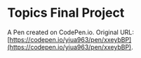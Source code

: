 # Topics Final Project

A Pen created on CodePen.io. Original URL: [https://codepen.io/yiua963/pen/xxeybBP](https://codepen.io/yiua963/pen/xxeybBP).


